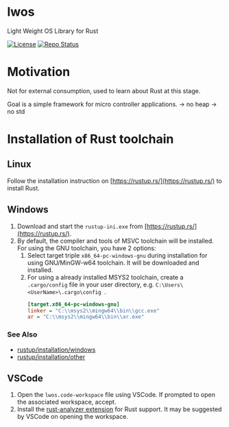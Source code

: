 # lwos
Light Weight OS Library for Rust

[![License](https://img.shields.io/badge/license-MIT-blue.svg)](http://choosealicense.com/licenses/mit/)
[![Repo Status](https://www.repostatus.org/badges/latest/wip.svg)](https://www.repostatus.org/#wip)

# Motivation
Not for external consumption, used to learn about Rust at this stage.

Goal is a simple framework for micro controller applications.
 -> no heap
 -> no std

# Installation of Rust toolchain
## Linux
Follow the installation instruction on [https://rustup.rs/](https://rustup.rs/) to install Rust.

## Windows
1. Download and start the ```rustup-ini.exe``` from [https://rustup.rs/](https://rustup.rs/).
2. By default, the compiler and tools of MSVC toolchain will be installed. For using the GNU toolchain, you have 2 options:
   1. Select target triple ```x86_64-pc-windows-gnu``` during installation for using GNU/MinGW-w64 toolchain. It will be downloaded and installed.
   2. For using a already installed MSYS2 toolchain, create a ```.cargo/config``` file in your user directory, e.g. ```C:\Users\<UserName>\.cargo\config ```.
        ```ini
        [target.x86_64-pc-windows-gnu]
        linker = "C:\\msys2\\mingw64\\bin\\gcc.exe"
        ar = "C:\\msys2\\mingw64\\bin\\ar.exe"
        ```
### See Also

* [rustup/installation/windows](https://rust-lang.github.io/rustup/installation/windows.html)
* [rustup/installation/other](https://rust-lang.github.io/rustup/installation/other.html)

## VSCode
1. Open the `lwos.code-workspace` file using VSCode. If prompted to open the associated workspace, accept.
2. Install the [rust-analyzer extension](https://marketplace.visualstudio.com/items?itemName=rust-lang.rust-analyzer) for Rust support. It may be suggested by VSCode on opening the workspace.
